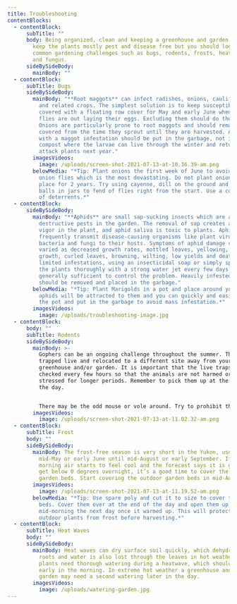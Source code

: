 ```yaml
---
title: Troubleshooting
contentBlocks:
  - contentBlock:
      subTitle: ""
      body: Being organized, clean and keeping a greenhouse and garden maintained will
        keep the plants mostly pest and disease free but you should lookout for
        common gardening challenges such as bugs, rodents, frosts, heat waves,
        and fungus.
      sideBySideBody:
        mainBody: ""
  - contentBlock:
      subTitle: Bugs
      sideBySideBody:
        mainBody: "**Root maggots** can infect radishes, onions, cauliflower, turnips
          and related crops. The simplest solution is to keep susceptible crops
          covered with a floating row cover for May and early June when the
          flies are out laying their eggs. Excluding them should do the trick.
          Onions are particularly prone to root maggots and should remain
          covered from the time they sprout until they are harvested. Any roots
          with a maggot infestation should be put in the garbage, not in the
          compost where the larvae can live through the winter and return to
          attack plants next year."
        imagesVideos:
          image: /uploads/screen-shot-2021-07-13-at-10.36.39-am.png
        belowMedia: "*Tip: Plant onions the first week of June to avoid the 1st crop of
          onion flies which is the most devastating. Do not plant onions in same
          place for 2 years. Try using cayenne, dill on the ground and moth
          balls in jars to fend of flies right from the start. Use a combination
          of deterrents.*"
  - contentBlock:
      sideBySideBody:
        mainBody: "**Aphids** are small sap-sucking insects which are among the most
          destructive pests in the garden. The removal of sap creates a lack of
          vigor in the plant, and aphid saliva is toxic to plants. Aphids
          frequently transmit disease-causing organisms like plant viruses,
          bacteria and fungi to their hosts. Symptoms of aphid damage can be as
          varied as decreased growth rates, mottled leaves, yellowing, stunted
          growth, curled leaves, browning, wilting, low yields and death. For
          limited infestations, using an insecticidal soap or simply spraying
          the plants thoroughly with a strong water jet every few days is
          generally sufficient to control the problem. Heavily infested plants
          should be removed and placed in the garbage."
        belowMedia: "*Tip: Plant Marigolds in a pot and place around your plants. The
          aphids will be attracted to them and you can quickly and easily remove
          the pot and put in the garbage to avoid mass infestation.*"
        imagesVideos:
          image: /uploads/troubleshooting-image.jpg
  - contentBlock:
      body: ""
      subTitle: Rodents
      sideBySideBody:
        mainBody: >-
          Gophers can be an ongoing challenge throughout the summer. They can be
          trapped live and relocated to a different site away from your
          greenhouse and/or garden. It is important that the live traps are
          checked every few hours so that the animals are not harmed or unduly
          stressed for longer periods. Remember to pick them up at the end of
          the day.


          There may be the odd mouse or vole around. Try to prohibit them with fine mesh chicken wire around the garden beds, and the bottom of the greenhouses.
        imagesVideos:
          image: /uploads/screen-shot-2021-07-13-at-11.02.32-am.png
  - contentBlock:
      subTitle: Frost
      body: ""
      sideBySideBody:
        mainBody: The frost-free season is very short in the Yukon, usually from about
          mid-May or early June until mid-August or early September. If the
          morning air starts to feel cool and the forecast says it is going to
          get below 0 degrees overnight, it’s a good time to cover the outdoor
          garden beds. Start covering the outdoor garden beds in mid-August.
        imagesVideos:
          image: /uploads/screen-shot-2021-07-13-at-11.19.52-am.png
        belowMedia: "*Tip: Use spare poly and cut it to size to cover the outdoor garden
          beds. Cover them over at the end of the day and open them up
          mid-morning the next day once it warmed up. This will protect the
          outdoor plants from frost before harvesting.*"
  - contentBlock:
      subTitle: Heat Waves
      body: ""
      sideBySideBody:
        mainBody: Heat waves can dry surface soil quickly, which dehydrates shallow
          roots and water is also lost through the leaves in hot weather. The
          plants need thorough watering during a heatwave, which should be done
          early in the morning. In extreme hot weather a greenhouse and/ or
          garden may need a second watering later in the day.
        imagesVideos:
          image: /uploads/watering-garden.jpg
---
```

